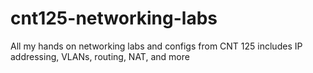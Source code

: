 # cnt125-networking-labs
All my hands on networking labs and configs from CNT 125  includes IP addressing, VLANs, routing, NAT, and more
